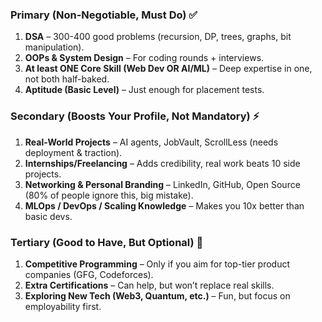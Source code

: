 
### **Primary (Non-Negotiable, Must Do) ✅**  
1. **DSA** – 300-400 good problems (recursion, DP, trees, graphs, bit manipulation).  
2. **OOPs & System Design** – For coding rounds + interviews.  
3. **At least ONE Core Skill (Web Dev OR AI/ML)** – Deep expertise in one, not both half-baked.  
4. **Aptitude (Basic Level)** – Just enough for placement tests.  

### **Secondary (Boosts Your Profile, Not Mandatory) ⚡**  
1. **Real-World Projects** – AI agents, JobVault, ScrollLess (needs deployment & traction).  
2. **Internships/Freelancing** – Adds credibility, real work beats 10 side projects.  
3. **Networking & Personal Branding** – LinkedIn, GitHub, Open Source (80% of people ignore this, big mistake).  
4. **MLOps / DevOps / Scaling Knowledge** – Makes you 10x better than basic devs.  

### **Tertiary (Good to Have, But Optional) 🎯**  
1. **Competitive Programming** – Only if you aim for top-tier product companies (GFG, Codeforces).  
2. **Extra Certifications** – Can help, but won’t replace real skills.  
3. **Exploring New Tech (Web3, Quantum, etc.)** – Fun, but focus on employability first.  
